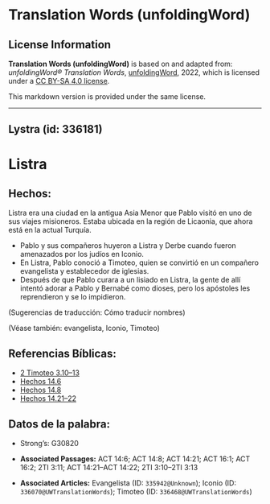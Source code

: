 # Translation Words (unfoldingWord)

## License Information

**Translation Words (unfoldingWord)** is based on and adapted from: _unfoldingWord® Translation Words_, [unfoldingWord](https://unfoldingword.org/utw), 2022, which is licensed under a [CC BY-SA 4.0 license](https://creativecommons.org/licenses/by-sa/4.0/legalcode.en).

This markdown version is provided under the same license.



--------------------------------

## Lystra (id: 336181)

Listra
======

Hechos:
-------

Listra era una ciudad en la antigua Asia Menor que Pablo visitó en uno de sus viajes misioneros. Estaba ubicada en la región de Licaonia, que ahora está en la actual Turquía.

* Pablo y sus compañeros huyeron a Listra y Derbe cuando fueron amenazados por los judíos en Iconio.
* En Listra, Pablo conoció a Timoteo, quien se convirtió en un compañero evangelista y establecedor de iglesias.
* Después de que Pablo curara a un lisiado en Listra, la gente de allí intentó adorar a Pablo y Bernabé como dioses, pero los apóstoles les reprendieron y se lo impidieron.

(Sugerencias de traducción: Cómo traducir nombres)

(Véase también: evangelista, Iconio, Timoteo)

Referencias Bíblicas:
---------------------

* [2 Timoteo 3\.10–13](https://ref.ly/2Tim3:10-2Tim3:13)
* [Hechos 14\.6](https://ref.ly/Acts14:6)
* [Hechos 14\.8](https://ref.ly/Acts14:8)
* [Hechos 14\.21–22](https://ref.ly/Acts14:21-Acts14:22)

Datos de la palabra:
--------------------

* Strong’s: G30820

* **Associated Passages:** ACT 14:6; ACT 14:8; ACT 14:21; ACT 16:1; ACT 16:2; 2TI 3:11; ACT 14:21–ACT 14:22; 2TI 3:10–2TI 3:13
* **Associated Articles:** Evangelista (ID: `335942@Unknown`); Iconio (ID: `336070@UWTranslationWords`); Timoteo (ID: `336468@UWTranslationWords`)

